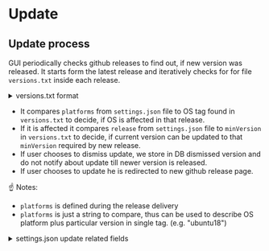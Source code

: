 # Update

## Update process

GUI periodically checks github releases to find out, if new version was released. It starts form the latest release and iteratively checks for for file `versions.txt` inside each release.

<details><summary>versions.txt format</summary>

```JSON
{
    "version": "0.19.0",
    "osx": {
        "minVersion": "0.17.0"
    },
    "wind": {
        "minVersion": "0.17.0"
    },
    "ubuntu":
    {
        "minVersion": "0.17.0"
    }
}
```

</details>

- It compares `platforms` from `settings.json` file to OS tag found in `versions.txt` to decide, if OS is affected in that release.
- If it is affected it compares `release` from `settings.json` file to `minVersion` in `versions.txt` to decide, if current version can be updated to that `minVersion` required by new release.
- If user chooses to dismiss update, we store in DB dismissed version and do not notify about update till newer version is released.
- If user chooses to update he is redirected to new github release page.

:point_up: Notes:

- `platforms` is defined during the release delivery
- `platforms` is just a string to compare, thus can be used to describe OS platform plus particular version in single tag. (e.g. "ubuntu18")

<details><summary>settings.json update related fields</summary>

```JSON
"releasesEndpoint": "https://api.github.com/repos/Privatix/privatix/releases",
"platformsEndpoint": "https://github.com/Privatix/privatix/releases/download/${version}/versions.txt",
"updateCheckFreq": 480,
"release": "0.7.0",
"platforms":"osx"
```

</details>
